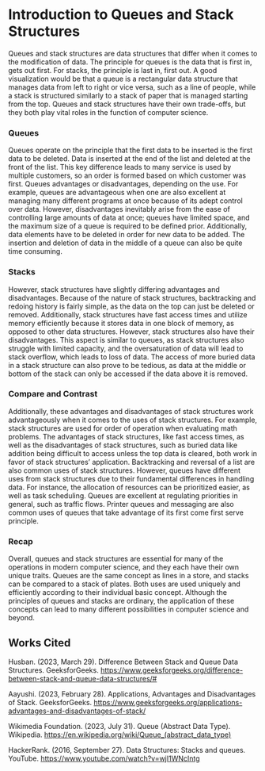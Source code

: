 # Introduction to Queues and Stack Structures  
Queues and stack structures are data structures that differ when it comes to the modification of data. 
The principle for queues is the data that is first in, gets out first. For stacks, the principle is last in, first out. 
A good visualization would be that a queue is a rectangular data structure that manages data from left to right or vice versa, such as a line of people, while a stack is structured similarly to a stack of paper that is managed starting from the top. 
Queues and stack structures have their own trade-offs, but they both play vital roles in the function of computer science.

### Queues
Queues operate on the principle that the first data to be inserted is the first data to be deleted. 
Data is inserted at the end of the list and deleted at the front of the list. This key difference leads to many service is used by multiple customers, so an order is formed based on which customer was first. 
Queues advantages or disadvantages, depending on the use. For example, queues are advantageous when one are also excellent at managing many different programs at once because of its adept control over data. 
However, disadvantages inevitably arise from the ease of controlling large amounts of data at once; queues have limited space, and the maximum size of a queue is required to be defined prior. 
Additionally, data elements have to be deleted in order for new data to be added. The insertion and deletion of data in the middle of a queue can also be quite time consuming.

### Stacks
However, stack structures have slightly differing advantages and disadvantages. Because of the nature of stack structures, backtracking and redoing history is fairly simple, as the data on the top can just be deleted or removed. 
Additionally, stack structures have fast access times and utilize memory efficiently because it stores data in one block of memory, as opposed to other data structures. 
However, stack structures also have their disadvantages. This aspect is similar to queues, as stack structures also struggle with limited capacity, and the oversaturation of data will lead to stack overflow, which leads to loss of data. 
The access of more buried data in a stack structure can also prove to be tedious, as data at the middle or bottom of the stack can only be accessed if the data above it is removed. 

### Compare and Contrast
Additionally, these advantages and disadvantages of stack structures work advantageously when it comes to the uses of stack structures. For example, stack structures are used for order of operation when evaluating math problems. 
The advantages of stack structures, like fast access times, as well as the disadvantages of stack structures, such as buried data like addition being difficult to access unless the top data is cleared, both work in favor of stack structures’ application. 
Backtracking and reversal of a list are also common uses of stack structures. However, queues have different uses from stack structures due to their fundamental differences in handling data. 
For instance, the allocation of resources can be prioritized easier, as well as task scheduling. Queues are excellent at regulating priorities in general, such as traffic flows. 
Printer queues and messaging are also common uses of queues that take advantage of its first come first serve principle.

### Recap
Overall, queues and stack structures are essential for many of the operations in modern computer science, and they each have their own unique traits. 
Queues are the same concept as lines in a store, and stacks can be compared to a stack of plates. Both uses are used uniquely and efficiently according to their individual basic concept. 
Although the principles of queues and stacks are ordinary, the application of these concepts can lead to many different possibilities in computer science and beyond.



## Works Cited
Husban. (2023, March 29). Difference Between Stack and Queue Data Structures. GeeksforGeeks.   https://www.geeksforgeeks.org/difference-between-stack-and-queue-data-structures/# 

Aayushi. (2023, February 28). Applications, Advantages and Disadvantages of Stack.    GeeksforGeeks. https://www.geeksforgeeks.org/applications-advantages-and-disadvantages-of-stack/ 

Wikimedia Foundation. (2023, July 31). Queue (Abstract Data Type). Wikipedia. https://en.wikipedia.org/wiki/Queue_(abstract_data_type) 

HackerRank. (2016, September 27). Data Structures: Stacks and queues. YouTube. https://www.youtube.com/watch?v=wjI1WNcIntg 
